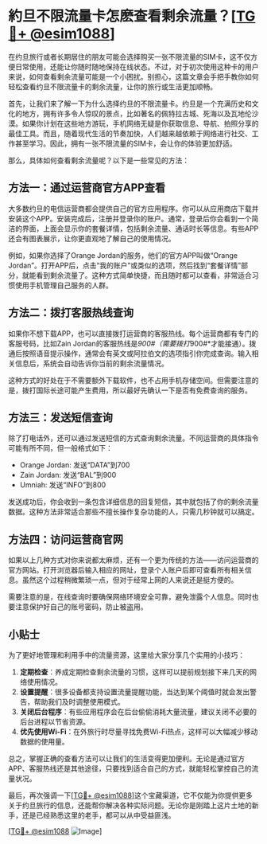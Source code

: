 # 約旦不限流量卡怎麽查看剩余流量？[[TG💪+ @esim1088](https://t.me/s/esim1088)]

在约旦旅行或者长期居住的朋友可能会选择购买一张不限流量的SIM卡，这不仅方便日常使用，还能让你随时随地保持在线状态。不过，对于初次使用这种卡的用户来说，如何查看剩余流量可能是一个小困扰。别担心，这篇文章会手把手教你如何轻松查看约旦不限流量卡的剩余流量，让你的旅行或生活更加顺畅。

首先，让我们来了解一下为什么选择约旦的不限流量卡。约旦是一个充满历史和文化的地方，拥有许多令人惊叹的景点，比如著名的佩特拉古城、死海以及瓦地伦沙漠。如果你计划在这些地方游玩，手机网络无疑是你获取信息、导航、拍照分享的最佳工具。而且，随着现代生活的节奏加快，人们越来越依赖于网络进行社交、工作甚至学习。因此，拥有一张不限流量的SIM卡，会让你的体验更加舒适。

那么，具体如何查看剩余流量呢？以下是一些常见的方法：

## 方法一：通过运营商官方APP查看

大多数约旦的电信运营商都会提供自己的官方应用程序。你可以从应用商店下载并安装这个APP。安装完成后，注册并登录你的账户。通常，登录后你会看到一个简洁的界面，上面会显示你的套餐详情，包括剩余流量、通话时长等信息。有些APP还会有图表展示，让你更直观地了解自己的使用情况。

例如，如果你选择了Orange Jordan的服务，他们的官方APP叫做“Orange Jordan”。打开APP后，点击“我的账户”或类似的选项，然后找到“套餐详情”部分，就能看到剩余流量了。这种方式简单快捷，而且随时都可以查看，非常适合习惯使用手机管理自己服务的人群。

## 方法二：拨打客服热线查询

如果你不想下载APP，也可以直接拨打运营商的客服热线。每个运营商都有专门的客服号码，比如Zain Jordan的客服热线是*900#（需要拨打*900#*才能接通）。拨通后按照语音提示操作，通常会有英文或阿拉伯文的选项指引你完成查询。输入相关信息后，系统会自动告诉你当前的剩余流量情况。

这种方式的好处在于不需要额外下载软件，也不占用手机存储空间。但需要注意的是，拨打国际长途可能产生费用，所以最好先确认一下是否有免费查询的服务。

## 方法三：发送短信查询

除了打电话外，还可以通过发送短信的方式查询剩余流量。不同运营商的具体指令可能有所不同，但一般格式如下：

- Orange Jordan: 发送“DATA”到700
- Zain Jordan: 发送“BAL”到900
- Umniah: 发送“INFO”到800

发送成功后，你会收到一条包含详细信息的回复短信，其中就包括了你的剩余流量数据。这种方法非常适合那些不擅长操作复杂功能的人，只需几秒钟就可以搞定。

## 方法四：访问运营商官网

如果以上几种方式对你来说都太麻烦，还有一个更为传统的方法——访问运营商的官方网站。打开浏览器后输入相应的网址，登录个人账户后即可查看所有相关信息。虽然这个过程稍微繁琐一点，但对于经常上网的人来说还是挺方便的。

需要注意的是，在线查询时要确保网络环境安全可靠，避免泄露个人信息。同时也要注意保护好自己的账号密码，防止被盗用。

## 小贴士

为了更好地管理和利用手中的流量资源，这里给大家分享几个实用的小技巧：

1. **定期检查**：养成定期检查剩余流量的习惯，这样可以提前规划接下来几天的网络使用情况。
2. **设置提醒**：很多设备都支持设置流量提醒功能，当达到某个阈值时就会发出警告，帮助我们及时调整使用模式。
3. **关闭后台程序**：有些应用程序会在后台偷偷消耗大量流量，建议关闭不必要的后台进程以节省资源。
4. **优先使用Wi-Fi**：在外旅行时尽量寻找免费Wi-Fi热点，这样可以大幅减少移动数据的使用量。

总之，掌握正确的查看方法可以让我们的生活变得更加便利。无论是通过官方APP、客服热线还是其他途径，只要找到适合自己的方式，就能轻松掌控自己的流量状况。

最后，再次强调一下[[TG💪+ @esim1088](https://t.me/s/esim1088)]这个宝藏渠道，它不仅能为你提供更多关于约旦旅行的信息，还能帮你解决各种实际问题。无论你是刚踏上这片土地的新手，还是已经熟悉这里的老手，都可以从中受益匪浅。

[[TG💪+ @esim1088](https://t.me/s/esim1088) ![Image](https://i.postimg.cc/4NQfJmqS/Snipaste-2025-05-13-00-14-12.png)]